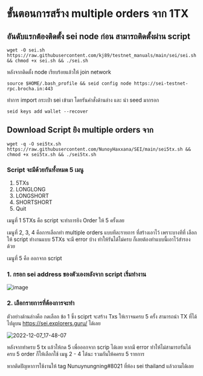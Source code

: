 # ขั้นตอนการสร้าง multiple orders จาก 1TX

## อันดับแรกต้องติดตั้ง sei node ก่อน สามารถติดตั้งผ่าน script 

```
wget -O sei.sh https://raw.githubusercontent.com/kj89/testnet_manuals/main/sei/sei.sh && chmod +x sei.sh && ./sei.sh
```

หลังจากติดตั้ง node เรียบร้อยแล้วให้ join network

```
source $HOME/.bash_profile && seid config node https://sei-testnet-rpc.brocha.in:443
```

ทำการ import กระเป๋า sei เข้ามา โดยรันคำสั่งด้านล่าง และ นำ seed มากรอก
```
seid keys add wallet --recover
```

## Download Script ยิง multiple orders จาก

```
wget -q -O sei5tx.sh https://raw.githubusercontent.com/NunoyHaxxana/SEI/main/sei5tx.sh && chmod +x sei5tx.sh && ./sei5tx.sh
```
### Script จะมีด้วยกันทั้งหมด 5 เมนู

1) 5TXs
2) LONGLONG
3) LONGSHORT
4) SHORTSHORT
5) Quit


เมนูที่ 1 5TXs คือ script จะทำการยิง Order ให้ 5 ครั้งเลย

เมนูที่ 2, 3, 4 คือการเลือกทำ multiple orders แบบทีละรายการ 
ที่สร้างเอาไว้ เพราะบางทีที่ เลือกให้ script ทำงานแบบ 5TXs จะมี error บ้าง ทำให้รันได้ไม่ครบ ก็เลยต้องทำแบบนี้เอาไว้สำรองด้วย

เมนูที่ 5 คือ ออกจาก script 

### 1. กรอก sei address ของตัวเองหลังจาก script เริ่มทำงาน 
![image](https://user-images.githubusercontent.com/83507970/205413847-bc1ec700-d239-4077-a78e-1b2ab9c4509f.png)





### 2. เลือกรายการที่ต้องการจะทำ 
ตัวอย่างด้านล่างคือ กดเลือก ข้อ 1 ซึ่ง sciprt จะสร้าง Txs ให้เราจนครบ 5 ครั้ง สามารถนำ TX ที่ได้ไปดูบน https://sei.explorers.guru/ ได้เลย

![2022-12-07_17-48-07](https://user-images.githubusercontent.com/83507970/206159486-21f88161-bc18-4578-b8d5-d944836b2cd1.gif)




หลังจากทำครบ 5 tx แล้วให้กด 5 เพื่อออกจาก scrip ได้เลย
หากมี error ทำให้ไม่สามารถรันได้ครบ 5 order ก็ให้เลือกใช้ เมนู 2 - 4 ได้นะ รวมกันให้คครบ 5 รายการ


หากติดปัญหาการใช้งานให้ tag Nunuynungning#8021 ที่ห้อง sei thailand แล้วถามได้เลย
